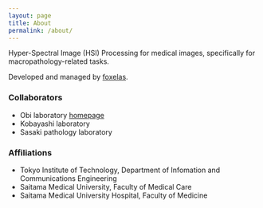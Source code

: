 ```yaml
---
layout: page
title: About
permalink: /about/
---
```


Hyper-Spectral Image (HSI) Processing for medical images, specifically for macropathology-related tasks.

Developed and managed by [foxelas](https://github.com/foxelas/medHSI).

### Collaborators

- Obi laboratory [homepage](http://www-obi.isl.titech.ac.jp/)
- Kobayashi laboratory
- Sasaki pathology laboratory

### Affiliations

- Tokyo Institute of Technology, Department of Infomation and Communications Engineering
- Saitama Medical University, Faculty of Medical Care
- Saitama Medical University Hospital, Faculty of Medicine
